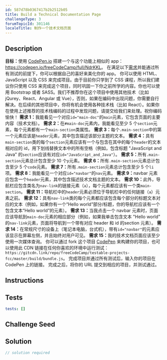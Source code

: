 ```yaml
---
id: 587d78b0367417b2b2512b05
title: Build a Technical Documentation Page
challengeType: 3
forumTopicId: 301146
localeTitle: 制作一个技术文档页面
---
```


## Description
<section id='description'>
<strong>目标：</strong>使用 <a href='https://codepen.io' target='_blank'>CodePen.io</a> 搭建一个与这个功能上相似的 app：<a href='https://codepen.io/freeCodeCamp/full/NdrKKL' target='_blank'>https://codepen.io/freeCodeCamp/full/NdrKKL</a>。
在满足以下<a href='https://en.wikipedia.org/wiki/User_story' target='_blank'>需求</a>并能通过所有测试的前提下，你可以根据自己的喜好来美化你的 app。
你可以使用 HTML、JavaScript 以及 CSS 来完成项目。由于目前你只学到了 CSS 课程，所以我们建议你只使用 CSS 来完成这个项目，同时巩固一下你之前所学的内容。你也可以使用 Bootstrap 或者 SASS。我们不推荐你在这个项目中使用其他技术（比如 jQurey、React、Angular 或 Vue），否则，如果在编码中出现问题，你需要自行解决。在后续的其他项目中，你将有机会使用各种技术栈（比如 React）。如果你在使用上述推荐的技术栈编码的过程中发现问题，请提交给我们来处理。祝你编码愉快！
<strong>需求 1：</strong>我能看见一个对应<code>id="main-doc"</code>的<code>main</code>元素，它包含页面的主要内容（技术文档）。
<strong>需求 2：</strong>在<code>#main-doc</code>元素内，我能看见至少 5 个<code>section</code>元素，每个元素都有一个<code>main-section</code>类属性。
<strong>需求 3：</strong>每个<code>.main-section</code>中的第一个元素应该是<code>header</code>元素，其中包含描述该部分主题的文本。
<strong>需求 4：</strong>具有<code>main-section</code>类的每个<code>section</code>元素应该有一个与包含在其中的每个<code>header</code>的文本相对应的 id，用下划线替换文本中的所有空格（例如，包含标题 "JavaScript and Java" 的<code>section</code>应该有对应<code>id="JavaScript_and_Java"</code>）。
<strong>需求 5：</strong>所有<code>.main-section</code>元素总计包含至少 10 个<code>p</code>元素。
<strong>需求 6：</strong>所有<code>.main-section</code>元素总计包含至少 5 个<code>code</code>元素。
<strong>需求 7：</strong>所有<code>.main-section</code>元素总计包含至少 5 个<code>li</code>项。
<strong>需求 8：</strong>我能看见一个对应<code>id="navbar"</code>的<code>nav</code>元素。
<strong>需求 9：</strong>navbar 元素应包含一个<code>header</code>元素，其中包含描述技术文档主题的文本。
<strong>需求 10：</strong>此外，导航栏应包含类名为<code>nav-link</code>的链接元素（<code>a</code>），每个元素都应该有一个类<code>main-section</code>。
<strong>需求 11：</strong>导航栏中的<code>header</code>元素必须位于导航栏中的任何链接（<code>a</code>）元素之前。
<strong>需求 12：</strong>具有<code>nav-link</code>类的每个元素都应该包含每个部分的标题文本对应的文本（例如，如果你有一个“Hello world”部分/标题，你的导航栏应该有一个包含文本“Hello world”的元素）。
<strong>需求 13：</strong>当我点击一个 navbar 元素时，页面应该导航到<code>main-doc</code>元素的相应部分（例如，如果我单击包含文本 "Hello world" 的<code>nav-link</code>元素，页面将导航到一个带有对应 header 和 id 的section 元素）。
<strong>需求 14：</strong>在常规尺寸的设备上（笔记本电脑，台式机），带有<code>id="navbar"</code>的元素应该显示在屏幕左侧，并且始终对用户可见。
<strong>需求 15：</strong>我的技术文档页面应该至少使用一次媒体查询。
你可以通过 fork 这个项目 <a href='http://codepen.io/freeCodeCamp/pen/MJjpwO' target='_blank'>CodePen</a> 来构建你的项目，也可以使用此 CDN 链接在任何你喜欢的环境中运行测试：<code>https://gitcdn.link/repo/freeCodeCamp/testable-projects-fcc/master/build/bundle.js</code>。
完成项目并通过所有测试后，输入你的项目在 CodePen 上的链接。
完成之后，将你的 URL 提交到相应的项目，并测试通过。
</section>

## Instructions
<section id='instructions'>
</section>

## Tests
<section id='tests'>

```yml
tests: []

```

</section>

## Challenge Seed
<section id='challengeSeed'>

</section>

## Solution
<section id='solution'>

```js
// solution required
```

</section>
              